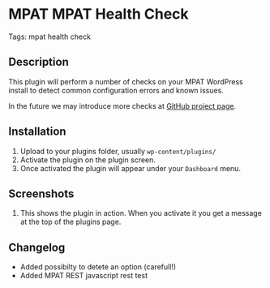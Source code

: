 # MPAT MPAT Health Check #
Tags: mpat health check

## Description ##

This plugin will perform a number of checks on your MPAT WordPress install to detect common configuration errors and known issues.

In the future we may introduce more checks at [GitHub project page](https://github.com/jeanphilipperuijs/mpat-health-check).

## Installation ##

1. Upload to your plugins folder, usually `wp-content/plugins/`
2. Activate the plugin on the plugin screen.
3. Once activated the plugin will appear under your `Dashboard` menu.

## Screenshots ##

1. This shows the plugin in action.  When you activate it you get a message at the top of the plugins page.

## Changelog ##
* Added possibilty to detete an option (carefull!)
* Added MPAT REST javascript rest test